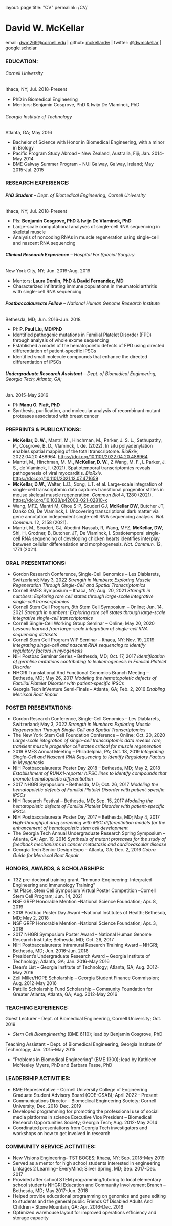 layout: page
title: "CV"
permalink: /CV/

# **David W. McKellar**
email: dwm269@cornell.edu | github: [mckellardw](https://github.com/mckellardw) | twitter: [@dwmckellar](https://twitter.com/dwmckellar) | [google scholar](https://scholar.google.com/citations?user=Hta5xCcAAAAJ&hl=en&oi=ao)

### **EDUCATION:**
###### Cornell University
Ithaca, NY; Jul. 2018-Present
- PhD in Biomedical Engineering
- Mentors: Benjamin Cosgrove, PhD & Iwijn De Vlaminck, PhD

###### Georgia Institute of Technology
Atlanta, GA; May 2016
- Bachelor of Science with Honor in Biomedical Engineering, with a minor in Biology
- Pacific Program Study Abroad – New Zealand, Australia, Fiji; Jan. 2014-May 2014
- BME Galway Summer Program – NUI Galway, Galway, Ireland; May 2015-Jul. 2015

### **RESEARCH EXPERIENCE:**
###### **PhD Student** – Dept. of Biomedical Engineering, Cornell University
Ithaca, NY; Jul. 2018-Present
- PIs: **Benjamin Cosgrove, PhD** & **Iwijn De Vlaminck, PhD**
- Large-scale computational analyses of single-cell RNA sequencing in skeletal muscle
- Analysis of noncoding RNAs in muscle regeneration using single-cell and nascent RNA sequencing

###### **Clinical Research Experience** – Hospital For Special Surgery
New York City, NY; Jun. 2019-Aug. 2019
- Mentors: **Laura Donlin, PhD** & **David Fernandez, MD**
- Characterized infiltrating immune populations in rheumatoid arthritis with single-cell RNA sequencing

###### **Postbaccalaureate Fellow** – National Human Genome Research Institute
Bethesda, MD; Jun. 2016-Jun. 2018
- PI: **P. Paul Liu, MD/PhD**
- Identified pathogenic mutations in Familial Platelet Disorder (FPD) through analysis of whole exome sequencing
- Established a model of the hematopoietic defects of FPD using directed differentiation of patient-specific iPSCs
- Identified small molecule compounds that enhance the directed differentiation of iPSCs

###### **Undergraduate Research Assistant** – Dept. of Biomedical Engineering, Georgia Tech; Atlanta, GA;
Jan. 2015-May 2016
- PI: **Manu O. Platt, PhD**
- Synthesis, purification, and molecular analysis of recombinant mutant proteases associated with breast cancer

### **PREPRINTS & PUBLICATIONS:**
- **McKellar, D. W.**, Mantri, M., Hinchman, M., Parker, J. S. L., Sethupathy, P., Cosgrove, B. D., Vlaminck, I. de. (2022). In situ polyadenylation enables spatial mapping of the total transcriptome. *BioRxiv*, 2022.04.20.488964. https://doi.org/10.1101/2022.04.20.488964
- Mantri, M., Hinchman, M. M., **McKellar, D. W.**, Z Wang, M. F., L Parker, J. S., de Vlaminck, I. (2021). Spatiotemporal transcriptomics reveals pathogenesis of viral myocarditis. *BioRxiv*. https://doi.org/10.1101/2021.12.07.471659
- **McKellar, D.W.**, Walter, L.D., Song, L.T. et al. Large-scale integration of single-cell transcriptomic data captures transitional progenitor states in mouse skeletal muscle regeneration. *Commun Biol* 4, 1280 (2021). https://doi.org/10.1038/s42003-021-02810-x
- Wang, MFZ, Mantri M, Chou S-P, Scuderi GJ, **McKellar DW**, Butcher JT, Danko CG, De Vlaminck, I.  Uncovering transcriptional dark matter via gene annotation independent single-cell RNA sequencing analysis. *Nat. Commun.* 12, 2158 (2021).
- Mantri, M., Scuderi, GJ, Abedini-Nassab, R, Wang, MFZ, **McKellar, DW**, Shi, H, Grodner, B, Butcher, JT, De Vlaminck, I. Spatiotemporal single-cell RNA sequencing of developing chicken hearts identifies interplay between cellular differentiation and morphogenesis. *Nat. Commun.* 12, 1771 (2021).

### **ORAL PRESENTATIONS:**
- Gordon Research Conference, Single-Cell Genomics – Les Diablarets, Switzerland; May 3, 2022
*Strength in Numbers: Exploring Muscle Regeneration Through Single-Cell and Spatial Transcriptomics*
- Cornell BMES Symposium – Ithaca, NY; Aug. 20, 2021
*Strength in numbers: Exploring rare cell states through large-scale integrative single-cell transcriptomics*
- Cornell Stem Cell Program, 8th Stem Cell Symposium – Online; Jun. 14, 2021
*Strength in numbers: Exploring rare cell states through large-scale integrative single-cell transcriptomics*
- Cornell Single-Cell Working Group Seminar – Online; May 20, 2020
*Lessons learned from large-scale integration of single-cell RNA sequencing datasets*
- Cornell Stem Cell Program WIP Seminar – Ithaca, NY; Nov. 19, 2019
*Integrating single-cell and nascent RNA sequencing to identify regulatory factors in myogenesis*
- NIH Postbac Seminar Series – Bethesda, MD; Oct. 17, 2017
*Identification of germline mutations contributing to leukemogenesis in Familial Platelet Disorder*
- NHGRI Translational And Functional Genomics Branch Meeting – Bethesda, MD; May 26, 2017
*Modeling the hematopoietic defects of Familial Platelet Disorder with patient-specific iPSCs*
- Georgia Tech InVenture Semi-Finals – Atlanta, GA; Feb. 2, 2016
*Enabling Meniscal Root Repair*

### **POSTER PRESENTATIONS:**
- Gordon Research Conference, Single-Cell Genomics – Les Diablarets, Switzerland; May 3, 2022
*Strength in Numbers: Exploring Muscle Regeneration Through Single-Cell and Spatial Transcriptomics*
- The New York Stem Cell Foundation Conference – Online; Oct. 20, 2020
*Large-scale integration of single-cell transcriptomic data reveals rare, transient muscle progenitor cell states critical for muscle regeneration*
- 2019 BMES Annual Meeting – Philadelphia, PA; Oct. 18, 2019
*Integrating Single-Cell and Nascent RNA Sequencing to Identify Regulatory Factors in Myogenesis*
- NIH Postbaccalaureate Poster Day 2018 – Bethesda, MD; May 2, 2018
*Establishment of RUNX1-reporter hiPSC lines to identify compounds that promote hematopoietic differentiation*
- 2017 NHGRI Symposium – Bethesda, MD; Oct. 26, 2017
*Modeling the hematopoietic defects of Familial Platelet Disorder with patient-specific iPSCs*
- NIH Research Festival – Bethesda, MD; Sep. 15, 2017
*Modeling the hematopoietic defects of Familial Platelet Disorder with patient-specific iPSCs*
- NIH Postbaccalaureate Poster Day 2017 – Bethesda, MD; May 4, 2017
*High-throughput drug screening with iPSC differentiation models for the enhancement of hematopoietic stem cell development*
- The Georgia Tech Annual Undergraduate Research Spring Symposium – Atlanta, GA; Apr. 19, 2016
*Synthesis of mutant proteases for the study of feedback mechanisms in cancer metastasis and cardiovascular disease*
- Georgia Tech Senior Design Expo – Atlanta, GA; Dec. 2, 2016
*Cobra Guide for Meniscal Root Repair*

### **HONORS, AWARDS, & SCHOLARSHIPS:**
- T32 pre-doctoral training grant, "Immuno-Engineering: Integrated Engineering and Immunology Training"
- 1st Place, Stem Cell Symposium Virtual Poster Competition –Cornell Stem Cell Program; Jun. 14, 2021
- NSF GRFP Honorable Mention –National Science Foundation; Apr. 8, 2019
- 2018 Postbac Poster Day Award –National Institutes of Health; Bethesda, MD; May 2, 2018
- NSF GRFP Honorable Mention –National Science Foundation; Apr. 3, 2018
- 2017 NHGRI Symposium Poster Award – National Human Genome Research Institute; Bethesda, MD; Oct. 26, 2017
- NIH Postbaccalaureate Intramural Research Training Award – NHGRI; Bethesda, MD; Jun. 2016-Jun. 2018
- President’s Undergraduate Research Award – Georgia Institute of Technology; Atlanta, GA; Jan. 2016-May 2016
- Dean’s List – Georgia Institute of Technology; Atlanta, GA; Aug. 2012-May 2016
- Zell Miller/HOPE Scholarship – Georgia Student Finance Commission; Aug. 2012-May 2016
- Pattillo Scholarship Fund Scholarship – Community Foundation for Greater Atlanta; Atlanta, GA; Aug. 2012-May 2016

### **TEACHING EXPERIENCE:**
Guest Lecturer – Dept. of Biomedical Engineering, Cornell University; Oct. 2019
- *Stem Cell Bioengineering* (BME 6110); lead by Benjamin Cosgrove, PhD

Teaching Assistant – Dept. of Biomedical Engineering, Georgia Institute Of Technology; Jan. 2015-May 2015
  - “Problems in Biomedical Engineering” (BME 1300); lead by Kathleen McNeeley Myers, PhD and Barbara Fasse, PhD

### **LEADERSHIP ACTIVITIES:**
- BME Representative – Cornell University College of Engineering Graduate Student Advisory Board (COE-GSAB); April 2022 - Present
- Communications Director – Biomedical Engineering Society; Cornell University; Dec. 2018-Dec. 2019
- Developed programming for promoting the professional use of social media platforms in science
Executive Vice President – Biomedical Research Opportunities Society; Georgia Tech; Aug. 2012-May 2014
- Coordinated presentations from Georgia Tech investigators and workshops on how to get involved in research

### **COMMUNITY SERVICE ACTIVITIES:**
- New Visions Engineering– TST BOCES; Ithaca, NY; Sep. 2018-May 2019
- Served as a mentor for high school students interested in engineering
Linkages 2 Learning– EveryMind; Silver Spring, MD; Sep. 2017-Dec. 2017
- Provided after school STEM programming/tutoring to local elementary school students
NHGRI Education and Community Involvement Branch – Bethesda, MD; May 2017-Jun. 2018
- Helped provide educational programming on genomics and gene editing to students and the general public
Friends Of Disabled Adults And Children – Stone Mountain, GA; Apr. 2016-Dec. 2016
- Optimized warehouse layout for improved operations efficiency and storage capacity
